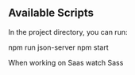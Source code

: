 ## Available Scripts

In the project directory, you can run:

npm run json-server
npm start

When working on Saas
watch Sass
